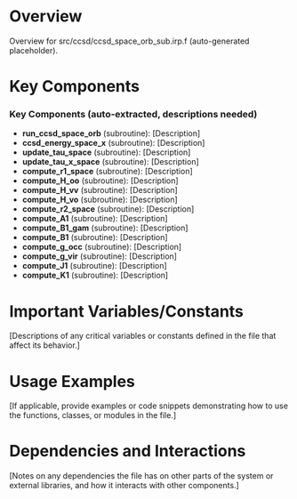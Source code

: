 # Overview

Overview for src/ccsd/ccsd_space_orb_sub.irp.f (auto-generated placeholder).

# Key Components

### Key Components (auto-extracted, descriptions needed)
- **run_ccsd_space_orb** (subroutine): [Description]
- **ccsd_energy_space_x** (subroutine): [Description]
- **update_tau_space** (subroutine): [Description]
- **update_tau_x_space** (subroutine): [Description]
- **compute_r1_space** (subroutine): [Description]
- **compute_H_oo** (subroutine): [Description]
- **compute_H_vv** (subroutine): [Description]
- **compute_H_vo** (subroutine): [Description]
- **compute_r2_space** (subroutine): [Description]
- **compute_A1** (subroutine): [Description]
- **compute_B1_gam** (subroutine): [Description]
- **compute_B1** (subroutine): [Description]
- **compute_g_occ** (subroutine): [Description]
- **compute_g_vir** (subroutine): [Description]
- **compute_J1** (subroutine): [Description]
- **compute_K1** (subroutine): [Description]

# Important Variables/Constants

[Descriptions of any critical variables or constants defined in the file that affect its behavior.]

# Usage Examples

[If applicable, provide examples or code snippets demonstrating how to use the functions, classes, or modules in the file.]

# Dependencies and Interactions

[Notes on any dependencies the file has on other parts of the system or external libraries, and how it interacts with other components.]
